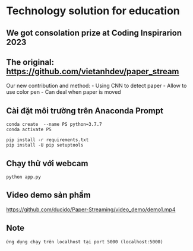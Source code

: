 # Technology solution for education
## We got consolation prize at Coding Inspirarion 2023

## The original: https://github.com/vietanhdev/paper_stream
Our new contribution and method:
    - Using CNN to detect paper
    - Allow to use color pen
    - Can deal when paper is moved


## Cài đặt môi trường trên Anaconda Prompt
```
conda create  --name PS python=3.7.7
conda activate PS

pip install -r requirements.txt
pip install -U pip setuptools
```
## Chạy thử với webcam
```
python app.py
```
## Video demo sản phẩm
https://github.com/ducido/Paper-Streaming/video_demo/demo1.mp4


## Note
```
ứng dụng chạy trên localhost tại port 5000 (localhost:5000)
```
